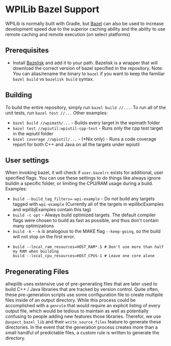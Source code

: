 # WPILib Bazel Support

WPILib is normally built with Gradle, but [Bazel](https://www.bazel.build/) can also be used to increase development speed due to the superior caching ability and the ability to use remote caching and remote execution (on select platforms)


## Prerequisites
- Install [Bazelisk](https://github.com/bazelbuild/bazelisk/releases) and add it to your path. Bazelisk is a wrapper that will download the correct version of bazel specified in the repository. Note: You can alias/rename the binary to `bazel` if you want to keep the familiar `bazel build` vs `bazelisk build` syntax.

## Building
To build the entire repository, simply run `bazel build //...`. To run all of the unit tests, run `bazel test //...`
Other examples:
- `bazel build //wpimath/...` - Builds every target in the wpimath folder
- `bazel test //wpiutil:wpiutil-cpp-test` - Runs only the cpp test target in the wpiutil folder
- `bazel coverage //wpiutil/...` - (*Nix only) - Runs a code coverage report for both C++ and Java on all the targets under wpiutil

## User settings
When invoking bazel, it will check if `user.bazelrc` exists for additional, user specified flags. You can use these settings to do things like always ignore buildin a specific folder, or limiting the CPU/RAM usage during a build.
Examples:
- `build --build_tag_filters=-wpi-example` - Do not build any targets tagged with `wpi-example` (Currently all of the targets in wpilibcExamples and wpilibjExamples contain this tag)
- `build -c opt` - Always build optimized targets. The default compiler flags were chosen to build as fast as possible, and thus don't contain many optimizations
- `build -k` - `-k` is analogous to the MAKE flag `--keep-going`, so the build will not stop on the first error.
- ```
  build --local_ram_resources=HOST_RAM*.5 # Don't use more than half my RAM when building
  build --local_cpu_resources=HOST_CPUS-1 # Leave one core alone
  ```

## Pregenerating Files
allwpilib uses extensive use of pre-generating files that are later used to build C++ / Java libraries that are tracked by version control. Quite often,
these pre-generation scripts use some configuration file to create multipile files inside of an output directory. While this process could be accomplished
with a `genrule` that would require an explicit listing of every output file, which would be tedious to maintain as well as potentially confusing to people
adding new features those libraries. Therefor, we use `@aspect_bazel_lib` and their `write_source_files` feature to generate these directories. In the event that the generation process creates more than a small handful of predictable files, a custom rule is written to generate the directory.
